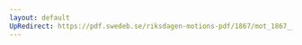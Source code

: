 ```yaml
---
layout: default
UpRedirect: https://pdf.swedeb.se/riksdagen-motions-pdf/1867/mot_1867__fk__00055/mot_1867__fk__00055_003.pdf
---
```

